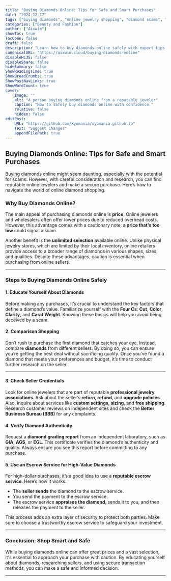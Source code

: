 ```yaml
---
title: "Buying Diamonds Online: Tips for Safe and Smart Purchases"
date: "2024-12-17"
tags: ["buying diamonds", "online jewelry shopping", "diamond scams", "diamond purchase tips", "online shopping safety"]
categories: ["Beauty and Fashion"]
author: ["Aixwim"]
showToc: true
TocOpen: false
draft: false
description: "Learn how to buy diamonds online safely with expert tips on identifying scams, comparing prices, and securing your purchase."
canonicalURL: "https://aixwim.cloud/buying-diamonds-online"
disableHLJS: false
disableShare: false
hideSummary: false
ShowReadingTime: true
ShowBreadCrumbs: true
ShowPostNavLinks: true
ShowWordCount: true
cover:
    image: ""
    alt: "A person buying diamonds online from a reputable jeweler"
    caption: "How to safely buy diamonds online with confidence."
    relative: false
    hidden: false
editPost:
    URL: "https://github.com/Xyomania/xyomania.github.io"
    Text: "Suggest Changes"
    appendFilePath: true
---
```


## Buying Diamonds Online: Tips for Safe and Smart Purchases

Buying diamonds online might seem daunting, especially with the potential for scams. However, with careful consideration and research, you can find reputable online jewelers and make a secure purchase. Here’s how to navigate the world of online diamond shopping.

### **Why Buy Diamonds Online?**

The main appeal of purchasing diamonds online is **price**. Online jewelers and wholesalers often offer lower prices due to reduced overhead costs. However, this advantage comes with a cautionary note: **a price that's too low** could signal a scam.

Another benefit is the **unlimited selection** available online. Unlike physical jewelry stores, which are limited by their local inventory, online retailers provide access to a broader range of diamonds in various shapes, sizes, and qualities. Despite these advantages, caution is essential when purchasing from online sellers.

---

### **Steps to Buying Diamonds Online Safely**

#### 1. **Educate Yourself About Diamonds**
Before making any purchases, it’s crucial to understand the key factors that define a diamond’s value. Familiarize yourself with the **Four Cs**: **Cut**, **Color**, **Clarity**, and **Carat Weight**. Knowing these basics will help you avoid being deceived by a scam.

#### 2. **Comparison Shopping**
Don’t rush to purchase the first diamond that catches your eye. Instead, compare **diamonds** from different sellers. By doing so, you can ensure you’re getting the best deal without sacrificing quality. Once you’ve found a diamond that meets your preferences and budget, it’s time to conduct further research on the seller.

---

#### 3. **Check Seller Credentials**
Look for online jewelers that are part of reputable **professional jewelry associations**. Ask about the seller’s **return, refund**, and **upgrade policies**. Also, inquire about services like **custom settings**, **sizing**, and **free shipping**. Research customer reviews on independent sites and check the **Better Business Bureau (BBB)** for any complaints.

#### 4. **Verify Diamond Authenticity**
Request a **diamond grading report** from an independent laboratory, such as **GIA**, **AGS**, or **EGL**. This certificate verifies the diamond’s authenticity and quality. Always ensure you see this report before committing to any purchase.

#### 5. **Use an Escrow Service for High-Value Diamonds**
For high-dollar purchases, it’s a good idea to use a **reputable escrow service**. Here’s how it works: 
- The **seller sends** the diamond to the escrow service.
- You send the payment to the escrow service.
- The escrow service **appraises the diamond**, sends it to you, and then releases the payment to the seller.

This process adds an extra layer of security to protect both parties. Make sure to choose a trustworthy escrow service to safeguard your investment.

---

### **Conclusion: Shop Smart and Safe**

While buying diamonds online can offer great prices and a vast selection, it's essential to approach your purchase with caution. By educating yourself about diamonds, researching sellers, and using secure transaction methods, you can make a safe and informed decision.

---
